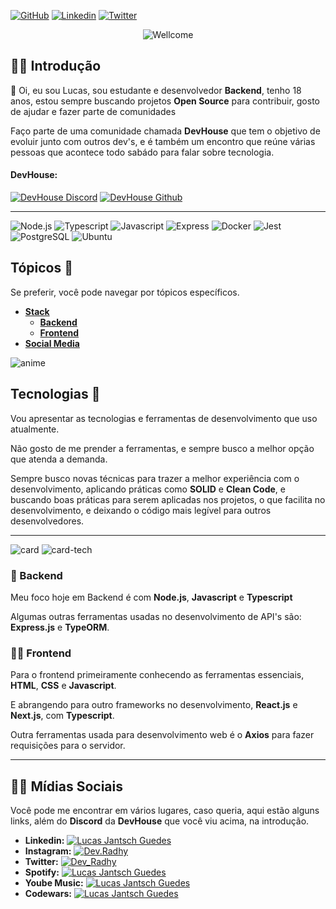[![GitHub][github-badge]][github-link]
[![Linkedin][likedin-badge]][linkedin-link] 
[![Twitter][Twitter-badge]][twitter-link]

<p align="center" >
 <img src="https://readme-typing-svg.herokuapp.com?font=Roboto&color=8B4CF7&size=40&center=true&vCenter=true&width=800&height=200&lines=Oi+%F0%9F%91%8B%2C+meu+nome+%C3%A9+Lucas;Seja+bem-vindo(a)+%F0%9F%8E%89" alt="Wellcome" />
</p>

##  💁‍♀️ Introdução

👋 Oi, eu sou Lucas, sou estudante e desenvolvedor **Backend**, tenho 18 anos, estou sempre buscando projetos **Open Source** para contribuir, gosto de ajudar e fazer parte de comunidades

Faço parte de uma comunidade chamada **DevHouse** que tem o objetivo de evoluir junto com outros dev's, e é também um encontro que reúne várias pessoas que acontece todo sabádo para falar sobre tecnologia.

#### DevHouse:

[![DevHouse Discord][discord]][devhouse-discord-link]
[![DevHouse Github][github]][devhouse-github-link]

---

![Node.js][node-dot-js]
![Typescript][typescript]
![Javascript][javascript]
![Express][express]
![Docker][docker]
![Jest][jest]
![PostgreSQL][postgresql]
![Ubuntu][ubuntu]

## Tópicos 🎉

Se preferir, você pode navegar por tópicos específicos.

* **[Stack](#tecnologias-)**
  * **[Backend](#-backend)**
  * **[Frontend](#-frontend)**
* **[Social Media](#%EF%B8%8F-mídias-sociais)**

![anime](https://user-images.githubusercontent.com/50425715/109451790-fe634380-7a2c-11eb-90e7-89a95de0687a.gif)

## Tecnologias 👾

Vou apresentar as tecnologias e ferramentas de desenvolvimento que uso atualmente.

Não gosto de me prender a ferramentas, e sempre busco a melhor opção que atenda a demanda.

Sempre busco novas técnicas para trazer a melhor experiência com o desenvolvimento, aplicando práticas como **SOLID** e **Clean Code**, e buscando boas práticas para serem aplicadas nos projetos, o que facilita no desenvolvimento, e deixando o código mais legível para outros desenvolvedores.

---

![card](https://github-readme-stats.vercel.app/api?username=DevRadhy&show_icons=true&theme=dracula)
![card-tech](https://github-readme-stats.vercel.app/api/top-langs/?username=DevRadhy&layout=compact&theme=dracula)

### 🚀 Backend

Meu foco hoje em Backend é com **Node.js**, **Javascript** e **Typescript**

Algumas outras ferramentas usadas no desenvolvimento de API's são: **Express.js** e **TypeORM**.

### 🧑‍🚀 Frontend

Para o frontend primeiramente conhecendo as ferramentas essenciais, **HTML**, **CSS** e **Javascript**.

E abrangendo para outro frameworks no desenvolvimento, **React.js** e **Next.js**, com **Typescript**.

Outra ferramentas usada para desenvolvimento web é o **Axios** para fazer requisições para o servidor.

---

## 🙆‍♀️ Mídias Sociais

Você pode me encontrar em vários lugares, caso queria, aqui estão alguns links, além do **Discord** da **DevHouse** que você viu acima, na introdução.

- **Linkedin:** [![Lucas Jantsch Guedes][linkedin]][linkedin-link]
- **Instagram:** [![Dev.Radhy][instagram]][instagram-link]
- **Twitter:** [![Dev_Radhy][twitter]][twitter-link]
- **Spotify:** [![Lucas Jantsch Guedes][spotify]][spotify-link]
- **Yoube Music:** [![Lucas Jantsch Guedes][youtubemusic]][youtubemusic-link]
- **Codewars:** [![Lucas Jantsch Guedes][codewars]][codewars-link]

<!-- Bages -->
[github-badge]: https://img.shields.io/badge/-DevRadhy-grey?style=for-the-badge&logo=github "Github"
[discord-badge]: https://img.shields.io/badge/-Radhy-grey?style=for-the-badge&logo=discord "Discord"
[likedin-badge]: https://img.shields.io/badge/-Lucas%20Jantsch%20Guedes-blue?style=for-the-badge&logo=linkedin "Linkedin"
[codewars-badge]: https://img.shields.io/badge/-Lucas%20Jantsch%20Guedes-grey?style=for-the-badge&logo=codewars&logoColor=ad2c27 "Codewars"
[instagram-badge]: https://img.shields.io/badge/-@Dev.Radhy-grey?style=for-the-badge&logo=instagram "Instagram"
[twitter-badge]: https://img.shields.io/badge/-@Dev__Radhy-grey?style=for-the-badge&logo=twitter "Twitter"

<!-- Midia -->
[codewars]: https://user-images.githubusercontent.com/50425715/118725813-d4891400-b806-11eb-9be9-1ee674896f87.png "Codewars"
[discord]: https://user-images.githubusercontent.com/50425715/118725821-d521aa80-b806-11eb-8208-5b65882fa3f3.png "Discord"
[instagram]: https://user-images.githubusercontent.com/50425715/118725825-d5ba4100-b806-11eb-9585-f4bfbab917ab.png "Instagram"
[linkedin]: https://user-images.githubusercontent.com/50425715/118725828-d652d780-b806-11eb-83e8-e7c9616a5fbf.png "Linkedin"
[twitter]: https://user-images.githubusercontent.com/50425715/118725829-d6eb6e00-b806-11eb-85e5-83d049d68009.png "Twitter"
[spotify]: https://user-images.githubusercontent.com/50425715/119236858-ff79ad80-bb0f-11eb-9dbb-7b51e3a74a2e.png "Spotify"
[youtubemusic]: https://user-images.githubusercontent.com/50425715/119236859-00124400-bb10-11eb-88e5-e57371ce40ef.png "Youbue Music"

<!-- Tools -->
[docker]: https://user-images.githubusercontent.com/50425715/119236855-fee11700-bb0f-11eb-9d81-803771959948.png "Docker"
[node-dot-js]: https://user-images.githubusercontent.com/50425715/117381164-d3c0bb80-aeb1-11eb-9faa-bb7622919a46.png "Node.js"
[typescript]: https://user-images.githubusercontent.com/50425715/117381166-d4595200-aeb1-11eb-9ebf-6946d40f49ba.png "Typescript"
[javascript]: https://user-images.githubusercontent.com/50425715/117381162-d3282500-aeb1-11eb-97d4-a0cee9161151.png "Javascript"
[express]: https://user-images.githubusercontent.com/50425715/117381158-d28f8e80-aeb1-11eb-82c2-5d9e1520cbbe.png "Express"
[postgresql]: https://user-images.githubusercontent.com/50425715/117381165-d3c0bb80-aeb1-11eb-8e93-82676e0b7db6.png "PostgreSQL"
[jest]: https://user-images.githubusercontent.com/50425715/119237075-677cc380-bb11-11eb-9358-376c6bcd0645.png "Jest"
[ubuntu]: https://user-images.githubusercontent.com/50425715/117381167-d4f1e880-aeb1-11eb-8acd-a6de32742ee4.png "Ubuntu"
[github]: https://user-images.githubusercontent.com/50425715/119237437-2edde980-bb13-11eb-9ede-000023d3807c.png "Github"

<!-- Links -->
[github-link]: https://github.com/DevRadhy
[linkedin-link]: https://www.linkedin.com/in/lucas-jantsch-guedes/
[codewars-link]: https://www.codewars.com/users/Lucas%20Jantsch%20Guedes
[instagram-link]: https://www.instagram.com/dev.radhy
[twitter-link]: https://twitter.com/Dev_Radhy
[spotify-link]: https://open.spotify.com/user/31i6gzydhylswa4pszmgiml2mvna
[youtubemusic-link]: https://music.youtube.com/channel/UCkgWGGoaukJyfu_zu57hcgw

<!-- Community -->
[devhouse-discord-link]: https://discord.gg/Nyb46s7Z3V
[devhouse-github-link]: https://github.com/dev-house-community
